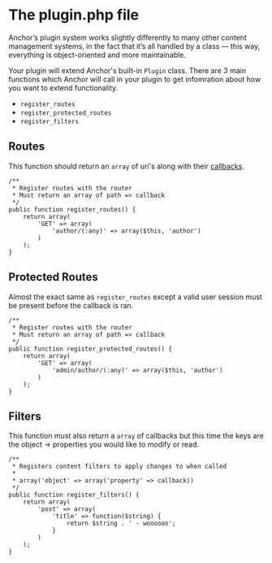 # The plugin.php file

Anchor’s plugin system works slightly differently to many other content
management systems, in the fact that it’s all handled by a class — this
way, everything is object-oriented and more maintainable.

Your plugin will extend Anchor's built-in `Plugin` class. There are 3 main
functions which Anchor will call in your plugin to get infomration about
how you want to extend functionality.

* `register_routes`
* `register_protected_routes`
* `register_filters`

## Routes

This function should return an `array` of uri's along with
their [callbacks](http://php.net/manual/en/language.types.callable.php).

	/**
	 * Register routes with the router
	 * Must return an array of path => callback
	 */
	public function register_routes() {
		return array(
			'GET' => array(
				'author/(:any)' => array($this, 'author')
			)
		);
	}

## Protected Routes

Almost the exact same as `register_routes` except a valid user session must be
present before the callback is ran.

	/**
	 * Register routes with the router
	 * Must return an array of path => callback
	 */
	public function register_protected_routes() {
		return array(
			'GET' => array(
				'admin/author/(:any)' => array($this, 'author')
			)
		);
	}

## Filters

This function must also return a `array` of callbacks but this time the keys are
the object -> properties you would like to modify or read.

	/**
	 * Registers content filters to apply changes to when called
	 *
	 * array('object' => array('property' => callback))
	 */
	public function register_filters() {
		return array(
			'post' => array(
				'title' => function($string) {
					return $string . ' - woooooo';
				}
			)
		);
	}
